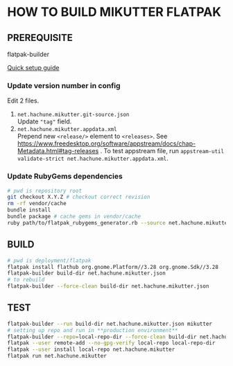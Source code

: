 HOW TO BUILD MIKUTTER FLATPAK
=============================
PREREQUISITE
------------
flatpak-builder

[Quick setup guide](https://flatpak.org/setup/)

### Update version number in config
Edit 2 files.

1. `net.hachune.mikutter.git-source.json`  
   Update `"tag"` field.
2. `net.hachune.mikutter.appdata.xml`  
   Prepend new `<release/>` element to `<releases>`. See https://www.freedesktop.org/software/appstream/docs/chap-Metadata.html#tag-releases . To test appstream file, run `appstream-util validate-strict net.hachune.mikutter.appdata.xml`.

### Update RubyGems dependencies
```bash
# pwd is repository root
git checkout X.Y.Z # checkout correct revision
rm -rf vendor/cache
bundle install
bundle package # cache gems in vendor/cache
ruby path/to/flatpak_rubygems_generator.rb --source net.hachune.mikutter.git-source.json -o net.hachune.mikutter.rubygems-module.json # update json
```

BUILD
-----
```bash
# pwd is deployment/flatpak
flatpak install flathub org.gnome.Platform//3.28 org.gnome.Sdk//3.28
flatpak-builder build-dir net.hachune.mikutter.json
# to rebuild
flatpak-builder --force-clean build-dir net.hachune.mikutter.json
```

TEST
----
```bash
flatpak-builder --run build-dir net.hachune.mikutter.json mikutter
# setting up repo and run in **production environment**
flatpak-builder --repo=local-repo-dir --force-clean build-dir net.hachune.mikutter.json
flatpak --user remote-add --no-gpg-verify local-repo local-repo-dir
flatpak --user install local-repo net.hachune.mikutter
flatpak run net.hachune.mikutter
```
